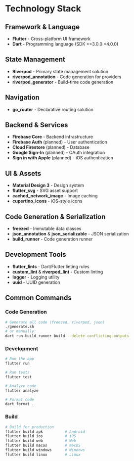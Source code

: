 # Technology Stack

## Framework & Language
- **Flutter** - Cross-platform UI framework
- **Dart** - Programming language (SDK >=3.0.0 <4.0.0)

## State Management
- **Riverpod** - Primary state management solution
- **riverpod_annotation** - Code generation for providers
- **riverpod_generator** - Build-time code generation

## Navigation
- **go_router** - Declarative routing solution

## Backend & Services
- **Firebase Core** - Backend infrastructure
- **Firebase Auth** (planned) - User authentication
- **Cloud Firestore** (planned) - Database
- **Google Sign-In** (planned) - OAuth integration
- **Sign in with Apple** (planned) - iOS authentication

## UI & Assets
- **Material Design 3** - Design system
- **flutter_svg** - SVG asset support
- **cached_network_image** - Image caching
- **cupertino_icons** - iOS-style icons

## Code Generation & Serialization
- **freezed** - Immutable data classes
- **json_annotation** & **json_serializable** - JSON serialization
- **build_runner** - Code generation runner

## Development Tools
- **flutter_lints** - Dart/Flutter linting rules
- **custom_lint** & **riverpod_lint** - Custom linting
- **logger** - Logging utility
- **uuid** - UUID generation

## Common Commands

### Code Generation
```bash
# Generate all code (freezed, riverpod, json)
./generate.sh
# or manually:
dart run build_runner build --delete-conflicting-outputs
```

### Development
```bash
# Run the app
flutter run

# Run tests
flutter test

# Analyze code
flutter analyze

# Format code
dart format .
```

### Build
```bash
# Build for production
flutter build apk          # Android
flutter build ios          # iOS
flutter build web          # Web
flutter build macos        # macOS
flutter build windows      # Windows
flutter build linux        # Linux
```